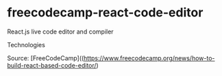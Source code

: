 # freecodecamp-react-code-editor

React.js live code editor and compiler

Technologies

Source: [FreeCodeCamp]((https://www.freecodecamp.org/news/how-to-build-react-based-code-editor/)
